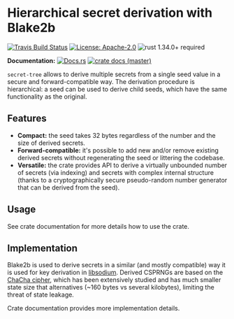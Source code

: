 # Hierarchical secret derivation with Blake2b

[![Travis Build Status](https://img.shields.io/travis/com/slowli/secret-tree/master.svg?label=Linux%20Build)](https://travis-ci.com/slowli/secret-tree) 
[![License: Apache-2.0](https://img.shields.io/github/license/slowli/secret-tree.svg)](https://github.com/slowli/secret-tree/blob/master/LICENSE)
![rust 1.34.0+ required](https://img.shields.io/badge/rust-1.34.0+-blue.svg)

**Documentation:** [![Docs.rs](https://docs.rs/secret-tree/badge.svg)](https://docs.rs/secret-tree/)
[![crate docs (master)](https://img.shields.io/badge/master-yellow.svg?label=docs)](https://slowli.github.io/secret-tree/secret_tree/) 

`secret-tree` allows to derive multiple secrets from a single seed value in a secure and forward-compatible way.
The derivation procedure is hierarchical: a seed can be used to derive child seeds, which have the same functionality
as the original.

## Features

- **Compact:** the seed takes 32 bytes regardless of the number and the size of derived secrets.
- **Forward-compatible:** it's possible to add new and/or remove existing derived secrets without regenerating the seed
  or littering the codebase.
- **Versatile:** the crate provides API to derive a virtually unbounded number of secrets (via indexing) and
  secrets with complex internal structure (thanks to a cryptographically secure pseudo-random number generator
  that can be derived from the seed).

## Usage

See crate documentation for more details how to use the crate.

## Implementation

Blake2b is used to derive secrets in a similar (and mostly compatible) way it is used for key derivation
in [libsodium]. Derived CSPRNGs are based on the [ChaCha cipher], which has been extensively studied and has
much smaller state size that alternatives (~160 bytes vs several kilobytes), limiting the threat of state leakage.

Crate documentation provides more implementation details.

[libsodium]: https://download.libsodium.org/doc/key_derivation
[ChaCha cipher]: https://tools.ietf.org/html/rfc7539
